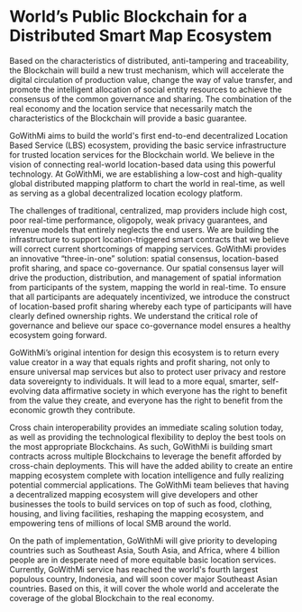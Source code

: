 # World’s Public Blockchain for a Distributed Smart Map Ecosystem
Based on the characteristics of distributed, anti-tampering and traceability, the Blockchain will build a new trust mechanism, which will accelerate the digital circulation of production value, change the way of value transfer, and promote the intelligent allocation of social entity resources to achieve the consensus of the common governance and sharing. The combination of the real economy and the location service that necessarily match the characteristics of the Blockchain will provide a basic guarantee.

GoWithMi aims to build the world's first end-to-end decentralized Location Based Service (LBS) ecosystem, providing the basic service infrastructure for trusted location services for the Blockchain world. We believe in the vision of connecting real-world location-based data using this powerful technology. At GoWithMi, we are establishing a low-cost and high-quality global distributed mapping platform to chart the world in real-time, as well as serving as a global decentralized location ecology platform. 

The challenges of traditional, centralized, map providers include high cost, poor real-time performance, oligopoly, weak privacy guarantees, and revenue models that entirely neglects the end users. We are building the infrastructure to support location-triggered smart contracts that we believe will correct current shortcomings of mapping services. GoWithMi provides an innovative “three-in-one” solution: spatial consensus, location-based profit sharing, and space co-governance. Our spatial consensus layer will drive the production, distribution, and management of spatial information from participants of the system, mapping the world in real-time. To ensure that all participants are adequately incentivized, we introduce the construct of location-based profit sharing whereby each type of participants will have clearly defined ownership rights. We understand the critical role of governance and believe our space co-governance model ensures a healthy ecosystem going forward.

GoWithMi’s original intention for design this ecosystem is to return every value creator in a way that equals rights and profit sharing, not only to ensure universal map services but also to protect user privacy and restore data sovereignty to individuals. It will lead to a more equal, smarter, self-evolving data affirmative society in which everyone has the right to benefit from the value they create, and everyone has the right to benefit from the economic growth they contribute.

Cross chain interoperability provides an immediate scaling solution today, as well as providing the technological flexibility to deploy the best tools on the most appropriate Blockchains. As such, GoWithMi is building smart contracts across multiple Blockchains to leverage the benefit afforded by cross-chain deployments. This will have the added ability to create an entire mapping ecosystem complete with location intelligence and fully realizing potential commercial applications. The GoWithMi team believes that having a decentralized mapping ecosystem will give developers and other businesses the tools to build services on top of such as food, clothing, housing, and living facilities, reshaping the mapping ecosystem, and empowering tens of millions of local SMB around the world.

On the path of implementation, GoWithMi will give priority to developing countries such as Southeast Asia, South Asia, and Africa, where 4 billion people are in desperate need of more equitable basic location services. Currently, GoWithMi service has reached the world's fourth largest populous country, Indonesia, and will soon cover major Southeast Asian countries. Based on this, it will cover the whole world and accelerate the coverage of the global Blockchain to the real economy. 

